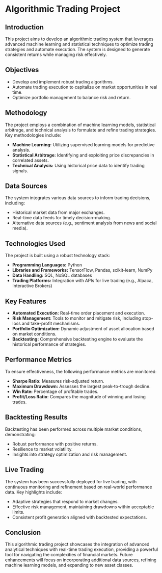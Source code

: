 
# Algorithmic Trading Project

## Introduction
This project aims to develop an algorithmic trading system that leverages advanced machine learning and statistical techniques to optimize trading strategies and automate execution. The system is designed to generate consistent returns while managing risk effectively.

## Objectives
- Develop and implement robust trading algorithms.
- Automate trading execution to capitalize on market opportunities in real time.
- Optimize portfolio management to balance risk and return.

## Methodology
The project employs a combination of machine learning models, statistical arbitrage, and technical analysis to formulate and refine trading strategies. Key methodologies include:
- **Machine Learning:** Utilizing supervised learning models for predictive analysis.
- **Statistical Arbitrage:** Identifying and exploiting price discrepancies in correlated assets.
- **Technical Analysis:** Using historical price data to identify trading signals.

## Data Sources
The system integrates various data sources to inform trading decisions, including:
- Historical market data from major exchanges.
- Real-time data feeds for timely decision-making.
- Alternative data sources (e.g., sentiment analysis from news and social media).

## Technologies Used
The project is built using a robust technology stack:
- **Programming Languages:** Python
- **Libraries and Frameworks:** TensorFlow, Pandas, scikit-learn, NumPy
- **Data Handling:** SQL, NoSQL databases
- **Trading Platforms:** Integration with APIs for live trading (e.g., Alpaca, Interactive Brokers)

## Key Features
- **Automated Execution:** Real-time order placement and execution.
- **Risk Management:** Tools to monitor and mitigate risk, including stop-loss and take-profit mechanisms.
- **Portfolio Optimization:** Dynamic adjustment of asset allocation based on market conditions.
- **Backtesting:** Comprehensive backtesting engine to evaluate the historical performance of strategies.

## Performance Metrics
To ensure effectiveness, the following performance metrics are monitored:
- **Sharpe Ratio:** Measures risk-adjusted return.
- **Maximum Drawdown:** Assesses the largest peak-to-trough decline.
- **Win Rate:** Percentage of profitable trades.
- **Profit/Loss Ratio:** Compares the magnitude of winning and losing trades.

## Backtesting Results
Backtesting has been performed across multiple market conditions, demonstrating:
- Robust performance with positive returns.
- Resilience to market volatility.
- Insights into strategy optimization and risk management.

## Live Trading
The system has been successfully deployed for live trading, with continuous monitoring and refinement based on real-world performance data. Key highlights include:
- Adaptive strategies that respond to market changes.
- Effective risk management, maintaining drawdowns within acceptable limits.
- Consistent profit generation aligned with backtested expectations.

## Conclusion
This algorithmic trading project showcases the integration of advanced analytical techniques with real-time trading execution, providing a powerful tool for navigating the complexities of financial markets. Future enhancements will focus on incorporating additional data sources, refining machine learning models, and expanding to new asset classes.
